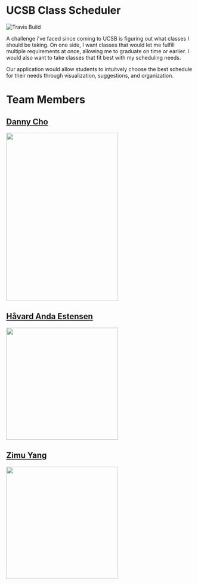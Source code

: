 # UCSB Class Scheduler

![Travis Build](https://travis-ci.org/scalableinternetservices/ucsb_class_scheduler.svg?branch=master)

A challenge i've faced since coming to UCSB is figuring out what classes I should be taking. On one side, I want classes that would let me fulfill multiple requirements at once, allowing me to graduate on time or earlier. I would also want to take classes that fit best with my scheduling needs.

Our application would allow students to intuitvely choose the best schedule for their needs through visualization, suggestions, and organization.

# Team Members

## [Danny Cho](https://github.com/dannycho7)

<img width="300" height="450" src="https://user-images.githubusercontent.com/15878248/31421797-57622ff4-adfe-11e7-95f3-40f1e1c527f9.jpg">

## [Håvard Anda Estensen](https://github.com/estensen)

<img width="300" height="300" src="https://user-images.githubusercontent.com/9142800/31416791-55126e9e-ade0-11e7-8577-e4d0b03b4fc7.jpg">

## [Zimu Yang](https://github.com/Niffery)

<img width="300" height="300" src="https://user-images.githubusercontent.com/26055040/31419466-e3651132-adf0-11e7-92d1-5648bcc4e7da.png">
